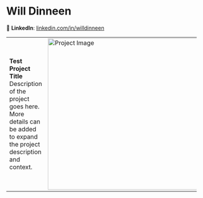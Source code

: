 # Will Dinneen
🔗 **LinkedIn**: [linkedin.com/in/willdinneen](https://www.linkedin.com/in/willdinneen)  

<table style="border-collapse: collapse; width: 100%;">
  <tr>
    <td style="width: 66%;">
      <strong>Test Project Title</strong><br>
      Description of the project goes here. More details can be added to expand the project description and context.
    </td>
    <td style="width: 34%;">
      <img style="width: 400px; height: auto;" src="https://arizent.brightspotcdn.com/d2/5b/e2dfd0ca47e18efc4ef07b966770/2023-best-for-tech-cover-art.jpg" alt="Project Image" style="width:100%;"/>
    </td>
  </tr>
</table>

